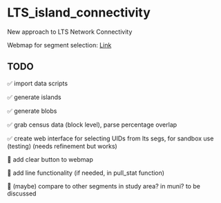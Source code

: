# LTS_island_connectivity

New approach to LTS Network Connectivity

Webmap for segment selection:
[Link](https://dvrpc.github.io/LTS_island_connectivity/)

## TODO

:white_check_mark: import data scripts

:white_check_mark: generate islands

:white_check_mark: generate blobs

:white_check_mark: grab census data (block level), parse percentage overlap

:white_check_mark: create web interface for selecting UIDs from lts segs, for sandbox use (testing) (needs refinement but works)

:black_square_button: add clear button to webmap

:black_square_button: add line functionality (if needed, in pull_stat function)

:black_square_button: (maybe) compare to other segments in study area? in muni? to be discussed
